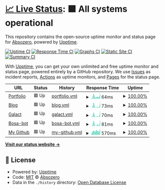# [📈 Live Status](https://absozero.github.io/uptime): <!--live status--> **🟩 All systems operational**

This repository contains the open-source uptime monitor and status page for [Absozero](https://linktr.ee/Absozero), powered by [Upptime](https://github.com/upptime/upptime).

[![Uptime CI](https://github.com/absozero/uptime/workflows/Uptime%20CI/badge.svg)](https://github.com/absozero/uptime/actions?query=workflow%3A%22Uptime+CI%22)
[![Response Time CI](https://github.com/absozero/uptime/workflows/Response%20Time%20CI/badge.svg)](https://github.com/absozero/uptime/actions?query=workflow%3A%22Response+Time+CI%22)
[![Graphs CI](https://github.com/absozero/uptime/workflows/Graphs%20CI/badge.svg)](https://github.com/absozero/uptime/actions?query=workflow%3A%22Graphs+CI%22)
[![Static Site CI](https://github.com/absozero/uptime/workflows/Static%20Site%20CI/badge.svg)](https://github.com/absozero/uptime/actions?query=workflow%3A%22Static+Site+CI%22)
[![Summary CI](https://github.com/absozero/uptime/workflows/Summary%20CI/badge.svg)](https://github.com/absozero/uptime/actions?query=workflow%3A%22Summary+CI%22)

With [Upptime](https://upptime.js.org), you can get your own unlimited and free uptime monitor and status page, powered entirely by a GitHub repository. We use [Issues](https://github.com/absozero/uptime/issues) as incident reports, [Actions](https://github.com/absozero/uptime/actions) as uptime monitors, and [Pages](https://absozero.github.io/uptime) for the status page.

<!--start: status pages-->
<!-- This summary is generated by Upptime (https://github.com/upptime/upptime) -->
<!-- Do not edit this manually, your changes will be overwritten -->
<!-- prettier-ignore -->
| URL | Status | History | Response Time | Uptime |
| --- | ------ | ------- | ------------- | ------ |
| <img alt="" src="https://icons.duckduckgo.com/ip3/absozero.github.io.ico" height="13"> [Portfolio](https://absozero.github.io) | 🟩 Up | [portfolio.yml](https://github.com/absozero/uptime/commits/HEAD/history/portfolio.yml) | <details><summary><img alt="Response time graph" src="./graphs/portfolio/response-time-week.png" height="20"> 64ms</summary><br><a href="https://absozero.github.io/uptime/history/portfolio"><img alt="Response time 89" src="https://img.shields.io/endpoint?url=https%3A%2F%2Fraw.githubusercontent.com%2Fabsozero%2Fuptime%2FHEAD%2Fapi%2Fportfolio%2Fresponse-time.json"></a><br><a href="https://absozero.github.io/uptime/history/portfolio"><img alt="24-hour response time 155" src="https://img.shields.io/endpoint?url=https%3A%2F%2Fraw.githubusercontent.com%2Fabsozero%2Fuptime%2FHEAD%2Fapi%2Fportfolio%2Fresponse-time-day.json"></a><br><a href="https://absozero.github.io/uptime/history/portfolio"><img alt="7-day response time 64" src="https://img.shields.io/endpoint?url=https%3A%2F%2Fraw.githubusercontent.com%2Fabsozero%2Fuptime%2FHEAD%2Fapi%2Fportfolio%2Fresponse-time-week.json"></a><br><a href="https://absozero.github.io/uptime/history/portfolio"><img alt="30-day response time 71" src="https://img.shields.io/endpoint?url=https%3A%2F%2Fraw.githubusercontent.com%2Fabsozero%2Fuptime%2FHEAD%2Fapi%2Fportfolio%2Fresponse-time-month.json"></a><br><a href="https://absozero.github.io/uptime/history/portfolio"><img alt="1-year response time 90" src="https://img.shields.io/endpoint?url=https%3A%2F%2Fraw.githubusercontent.com%2Fabsozero%2Fuptime%2FHEAD%2Fapi%2Fportfolio%2Fresponse-time-year.json"></a></details> | <details><summary><a href="https://absozero.github.io/uptime/history/portfolio">100.00%</a></summary><a href="https://absozero.github.io/uptime/history/portfolio"><img alt="All-time uptime 93.90%" src="https://img.shields.io/endpoint?url=https%3A%2F%2Fraw.githubusercontent.com%2Fabsozero%2Fuptime%2FHEAD%2Fapi%2Fportfolio%2Fuptime.json"></a><br><a href="https://absozero.github.io/uptime/history/portfolio"><img alt="24-hour uptime 100.00%" src="https://img.shields.io/endpoint?url=https%3A%2F%2Fraw.githubusercontent.com%2Fabsozero%2Fuptime%2FHEAD%2Fapi%2Fportfolio%2Fuptime-day.json"></a><br><a href="https://absozero.github.io/uptime/history/portfolio"><img alt="7-day uptime 100.00%" src="https://img.shields.io/endpoint?url=https%3A%2F%2Fraw.githubusercontent.com%2Fabsozero%2Fuptime%2FHEAD%2Fapi%2Fportfolio%2Fuptime-week.json"></a><br><a href="https://absozero.github.io/uptime/history/portfolio"><img alt="30-day uptime 100.00%" src="https://img.shields.io/endpoint?url=https%3A%2F%2Fraw.githubusercontent.com%2Fabsozero%2Fuptime%2FHEAD%2Fapi%2Fportfolio%2Fuptime-month.json"></a><br><a href="https://absozero.github.io/uptime/history/portfolio"><img alt="1-year uptime 91.45%" src="https://img.shields.io/endpoint?url=https%3A%2F%2Fraw.githubusercontent.com%2Fabsozero%2Fuptime%2FHEAD%2Fapi%2Fportfolio%2Fuptime-year.json"></a></details>
| <img alt="" src="https://icons.duckduckgo.com/ip3/absozero.github.io.ico" height="13"> [Blog](https://absozero.github.io/blog) | 🟩 Up | [blog.yml](https://github.com/absozero/uptime/commits/HEAD/history/blog.yml) | <details><summary><img alt="Response time graph" src="./graphs/blog/response-time-week.png" height="20"> 73ms</summary><br><a href="https://absozero.github.io/uptime/history/blog"><img alt="Response time 75" src="https://img.shields.io/endpoint?url=https%3A%2F%2Fraw.githubusercontent.com%2Fabsozero%2Fuptime%2FHEAD%2Fapi%2Fblog%2Fresponse-time.json"></a><br><a href="https://absozero.github.io/uptime/history/blog"><img alt="24-hour response time 227" src="https://img.shields.io/endpoint?url=https%3A%2F%2Fraw.githubusercontent.com%2Fabsozero%2Fuptime%2FHEAD%2Fapi%2Fblog%2Fresponse-time-day.json"></a><br><a href="https://absozero.github.io/uptime/history/blog"><img alt="7-day response time 73" src="https://img.shields.io/endpoint?url=https%3A%2F%2Fraw.githubusercontent.com%2Fabsozero%2Fuptime%2FHEAD%2Fapi%2Fblog%2Fresponse-time-week.json"></a><br><a href="https://absozero.github.io/uptime/history/blog"><img alt="30-day response time 74" src="https://img.shields.io/endpoint?url=https%3A%2F%2Fraw.githubusercontent.com%2Fabsozero%2Fuptime%2FHEAD%2Fapi%2Fblog%2Fresponse-time-month.json"></a><br><a href="https://absozero.github.io/uptime/history/blog"><img alt="1-year response time 75" src="https://img.shields.io/endpoint?url=https%3A%2F%2Fraw.githubusercontent.com%2Fabsozero%2Fuptime%2FHEAD%2Fapi%2Fblog%2Fresponse-time-year.json"></a></details> | <details><summary><a href="https://absozero.github.io/uptime/history/blog">100.00%</a></summary><a href="https://absozero.github.io/uptime/history/blog"><img alt="All-time uptime 99.94%" src="https://img.shields.io/endpoint?url=https%3A%2F%2Fraw.githubusercontent.com%2Fabsozero%2Fuptime%2FHEAD%2Fapi%2Fblog%2Fuptime.json"></a><br><a href="https://absozero.github.io/uptime/history/blog"><img alt="24-hour uptime 100.00%" src="https://img.shields.io/endpoint?url=https%3A%2F%2Fraw.githubusercontent.com%2Fabsozero%2Fuptime%2FHEAD%2Fapi%2Fblog%2Fuptime-day.json"></a><br><a href="https://absozero.github.io/uptime/history/blog"><img alt="7-day uptime 100.00%" src="https://img.shields.io/endpoint?url=https%3A%2F%2Fraw.githubusercontent.com%2Fabsozero%2Fuptime%2FHEAD%2Fapi%2Fblog%2Fuptime-week.json"></a><br><a href="https://absozero.github.io/uptime/history/blog"><img alt="30-day uptime 100.00%" src="https://img.shields.io/endpoint?url=https%3A%2F%2Fraw.githubusercontent.com%2Fabsozero%2Fuptime%2FHEAD%2Fapi%2Fblog%2Fuptime-month.json"></a><br><a href="https://absozero.github.io/uptime/history/blog"><img alt="1-year uptime 99.89%" src="https://img.shields.io/endpoint?url=https%3A%2F%2Fraw.githubusercontent.com%2Fabsozero%2Fuptime%2FHEAD%2Fapi%2Fblog%2Fuptime-year.json"></a></details>
| <img alt="" src="https://icons.duckduckgo.com/ip3/absozero.github.io.ico" height="13"> [Galact](https://absozero.github.io/galact) | 🟩 Up | [galact.yml](https://github.com/absozero/uptime/commits/HEAD/history/galact.yml) | <details><summary><img alt="Response time graph" src="./graphs/galact/response-time-week.png" height="20"> 70ms</summary><br><a href="https://absozero.github.io/uptime/history/galact"><img alt="Response time 80" src="https://img.shields.io/endpoint?url=https%3A%2F%2Fraw.githubusercontent.com%2Fabsozero%2Fuptime%2FHEAD%2Fapi%2Fgalact%2Fresponse-time.json"></a><br><a href="https://absozero.github.io/uptime/history/galact"><img alt="24-hour response time 237" src="https://img.shields.io/endpoint?url=https%3A%2F%2Fraw.githubusercontent.com%2Fabsozero%2Fuptime%2FHEAD%2Fapi%2Fgalact%2Fresponse-time-day.json"></a><br><a href="https://absozero.github.io/uptime/history/galact"><img alt="7-day response time 70" src="https://img.shields.io/endpoint?url=https%3A%2F%2Fraw.githubusercontent.com%2Fabsozero%2Fuptime%2FHEAD%2Fapi%2Fgalact%2Fresponse-time-week.json"></a><br><a href="https://absozero.github.io/uptime/history/galact"><img alt="30-day response time 77" src="https://img.shields.io/endpoint?url=https%3A%2F%2Fraw.githubusercontent.com%2Fabsozero%2Fuptime%2FHEAD%2Fapi%2Fgalact%2Fresponse-time-month.json"></a><br><a href="https://absozero.github.io/uptime/history/galact"><img alt="1-year response time 79" src="https://img.shields.io/endpoint?url=https%3A%2F%2Fraw.githubusercontent.com%2Fabsozero%2Fuptime%2FHEAD%2Fapi%2Fgalact%2Fresponse-time-year.json"></a></details> | <details><summary><a href="https://absozero.github.io/uptime/history/galact">100.00%</a></summary><a href="https://absozero.github.io/uptime/history/galact"><img alt="All-time uptime 100.00%" src="https://img.shields.io/endpoint?url=https%3A%2F%2Fraw.githubusercontent.com%2Fabsozero%2Fuptime%2FHEAD%2Fapi%2Fgalact%2Fuptime.json"></a><br><a href="https://absozero.github.io/uptime/history/galact"><img alt="24-hour uptime 100.00%" src="https://img.shields.io/endpoint?url=https%3A%2F%2Fraw.githubusercontent.com%2Fabsozero%2Fuptime%2FHEAD%2Fapi%2Fgalact%2Fuptime-day.json"></a><br><a href="https://absozero.github.io/uptime/history/galact"><img alt="7-day uptime 100.00%" src="https://img.shields.io/endpoint?url=https%3A%2F%2Fraw.githubusercontent.com%2Fabsozero%2Fuptime%2FHEAD%2Fapi%2Fgalact%2Fuptime-week.json"></a><br><a href="https://absozero.github.io/uptime/history/galact"><img alt="30-day uptime 100.00%" src="https://img.shields.io/endpoint?url=https%3A%2F%2Fraw.githubusercontent.com%2Fabsozero%2Fuptime%2FHEAD%2Fapi%2Fgalact%2Fuptime-month.json"></a><br><a href="https://absozero.github.io/uptime/history/galact"><img alt="1-year uptime 100.00%" src="https://img.shields.io/endpoint?url=https%3A%2F%2Fraw.githubusercontent.com%2Fabsozero%2Fuptime%2FHEAD%2Fapi%2Fgalact%2Fuptime-year.json"></a></details>
| <img alt="" src="https://icons.duckduckgo.com/ip3/absozero.github.io.ico" height="13"> [Bosa-bot](https://absozero.github.io/bosa-bot) | 🟩 Up | [bosa-bot.yml](https://github.com/absozero/uptime/commits/HEAD/history/bosa-bot.yml) | <details><summary><img alt="Response time graph" src="./graphs/bosa-bot/response-time-week.png" height="20"> 81ms</summary><br><a href="https://absozero.github.io/uptime/history/bosa-bot"><img alt="Response time 77" src="https://img.shields.io/endpoint?url=https%3A%2F%2Fraw.githubusercontent.com%2Fabsozero%2Fuptime%2FHEAD%2Fapi%2Fbosa-bot%2Fresponse-time.json"></a><br><a href="https://absozero.github.io/uptime/history/bosa-bot"><img alt="24-hour response time 245" src="https://img.shields.io/endpoint?url=https%3A%2F%2Fraw.githubusercontent.com%2Fabsozero%2Fuptime%2FHEAD%2Fapi%2Fbosa-bot%2Fresponse-time-day.json"></a><br><a href="https://absozero.github.io/uptime/history/bosa-bot"><img alt="7-day response time 81" src="https://img.shields.io/endpoint?url=https%3A%2F%2Fraw.githubusercontent.com%2Fabsozero%2Fuptime%2FHEAD%2Fapi%2Fbosa-bot%2Fresponse-time-week.json"></a><br><a href="https://absozero.github.io/uptime/history/bosa-bot"><img alt="30-day response time 88" src="https://img.shields.io/endpoint?url=https%3A%2F%2Fraw.githubusercontent.com%2Fabsozero%2Fuptime%2FHEAD%2Fapi%2Fbosa-bot%2Fresponse-time-month.json"></a><br><a href="https://absozero.github.io/uptime/history/bosa-bot"><img alt="1-year response time 78" src="https://img.shields.io/endpoint?url=https%3A%2F%2Fraw.githubusercontent.com%2Fabsozero%2Fuptime%2FHEAD%2Fapi%2Fbosa-bot%2Fresponse-time-year.json"></a></details> | <details><summary><a href="https://absozero.github.io/uptime/history/bosa-bot">100.00%</a></summary><a href="https://absozero.github.io/uptime/history/bosa-bot"><img alt="All-time uptime 100.00%" src="https://img.shields.io/endpoint?url=https%3A%2F%2Fraw.githubusercontent.com%2Fabsozero%2Fuptime%2FHEAD%2Fapi%2Fbosa-bot%2Fuptime.json"></a><br><a href="https://absozero.github.io/uptime/history/bosa-bot"><img alt="24-hour uptime 100.00%" src="https://img.shields.io/endpoint?url=https%3A%2F%2Fraw.githubusercontent.com%2Fabsozero%2Fuptime%2FHEAD%2Fapi%2Fbosa-bot%2Fuptime-day.json"></a><br><a href="https://absozero.github.io/uptime/history/bosa-bot"><img alt="7-day uptime 100.00%" src="https://img.shields.io/endpoint?url=https%3A%2F%2Fraw.githubusercontent.com%2Fabsozero%2Fuptime%2FHEAD%2Fapi%2Fbosa-bot%2Fuptime-week.json"></a><br><a href="https://absozero.github.io/uptime/history/bosa-bot"><img alt="30-day uptime 100.00%" src="https://img.shields.io/endpoint?url=https%3A%2F%2Fraw.githubusercontent.com%2Fabsozero%2Fuptime%2FHEAD%2Fapi%2Fbosa-bot%2Fuptime-month.json"></a><br><a href="https://absozero.github.io/uptime/history/bosa-bot"><img alt="1-year uptime 100.00%" src="https://img.shields.io/endpoint?url=https%3A%2F%2Fraw.githubusercontent.com%2Fabsozero%2Fuptime%2FHEAD%2Fapi%2Fbosa-bot%2Fuptime-year.json"></a></details>
| <img alt="" src="https://icons.duckduckgo.com/ip3/github.com.ico" height="13"> [My Github](https://github.com/absozero) | 🟩 Up | [my-github.yml](https://github.com/absozero/uptime/commits/HEAD/history/my-github.yml) | <details><summary><img alt="Response time graph" src="./graphs/my-github/response-time-week.png" height="20"> 570ms</summary><br><a href="https://absozero.github.io/uptime/history/my-github"><img alt="Response time 562" src="https://img.shields.io/endpoint?url=https%3A%2F%2Fraw.githubusercontent.com%2Fabsozero%2Fuptime%2FHEAD%2Fapi%2Fmy-github%2Fresponse-time.json"></a><br><a href="https://absozero.github.io/uptime/history/my-github"><img alt="24-hour response time 853" src="https://img.shields.io/endpoint?url=https%3A%2F%2Fraw.githubusercontent.com%2Fabsozero%2Fuptime%2FHEAD%2Fapi%2Fmy-github%2Fresponse-time-day.json"></a><br><a href="https://absozero.github.io/uptime/history/my-github"><img alt="7-day response time 570" src="https://img.shields.io/endpoint?url=https%3A%2F%2Fraw.githubusercontent.com%2Fabsozero%2Fuptime%2FHEAD%2Fapi%2Fmy-github%2Fresponse-time-week.json"></a><br><a href="https://absozero.github.io/uptime/history/my-github"><img alt="30-day response time 670" src="https://img.shields.io/endpoint?url=https%3A%2F%2Fraw.githubusercontent.com%2Fabsozero%2Fuptime%2FHEAD%2Fapi%2Fmy-github%2Fresponse-time-month.json"></a><br><a href="https://absozero.github.io/uptime/history/my-github"><img alt="1-year response time 556" src="https://img.shields.io/endpoint?url=https%3A%2F%2Fraw.githubusercontent.com%2Fabsozero%2Fuptime%2FHEAD%2Fapi%2Fmy-github%2Fresponse-time-year.json"></a></details> | <details><summary><a href="https://absozero.github.io/uptime/history/my-github">100.00%</a></summary><a href="https://absozero.github.io/uptime/history/my-github"><img alt="All-time uptime 99.99%" src="https://img.shields.io/endpoint?url=https%3A%2F%2Fraw.githubusercontent.com%2Fabsozero%2Fuptime%2FHEAD%2Fapi%2Fmy-github%2Fuptime.json"></a><br><a href="https://absozero.github.io/uptime/history/my-github"><img alt="24-hour uptime 100.00%" src="https://img.shields.io/endpoint?url=https%3A%2F%2Fraw.githubusercontent.com%2Fabsozero%2Fuptime%2FHEAD%2Fapi%2Fmy-github%2Fuptime-day.json"></a><br><a href="https://absozero.github.io/uptime/history/my-github"><img alt="7-day uptime 100.00%" src="https://img.shields.io/endpoint?url=https%3A%2F%2Fraw.githubusercontent.com%2Fabsozero%2Fuptime%2FHEAD%2Fapi%2Fmy-github%2Fuptime-week.json"></a><br><a href="https://absozero.github.io/uptime/history/my-github"><img alt="30-day uptime 100.00%" src="https://img.shields.io/endpoint?url=https%3A%2F%2Fraw.githubusercontent.com%2Fabsozero%2Fuptime%2FHEAD%2Fapi%2Fmy-github%2Fuptime-month.json"></a><br><a href="https://absozero.github.io/uptime/history/my-github"><img alt="1-year uptime 100.00%" src="https://img.shields.io/endpoint?url=https%3A%2F%2Fraw.githubusercontent.com%2Fabsozero%2Fuptime%2FHEAD%2Fapi%2Fmy-github%2Fuptime-year.json"></a></details>

<!--end: status pages-->

[**Visit our status website →**](https://absozero.github.io/uptime)

## 📄 License

- Powered by: [Upptime](https://github.com/upptime/upptime)
- Code: [MIT](./LICENSE) © [Absozero](https://linktr.ee/Absozero)
- Data in the `./history` directory: [Open Database License](https://opendatacommons.org/licenses/odbl/1-0/)
